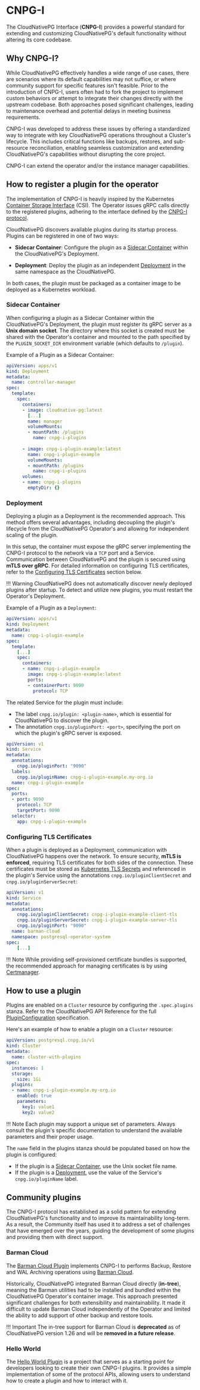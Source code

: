 # CNPG-I
<!-- SPDX-License-Identifier: CC-BY-4.0 -->

The CloudNativePG Interface (**CNPG-I**) provides a powerful standard for extending and customizing CloudNativePG's default 
functionality without altering its core codebase.

## Why CNPG-I?

While CloudNativePG effectively handles a wide range of use cases, there are scenarios where its default capabilities 
may not suffice, or where community support for specific features isn't feasible. Prior to the introduction of CNPG-I, 
users often had to fork the project to implement custom behaviors or attempt to integrate their changes directly with 
the upstream codebase. Both approaches posed significant challenges, leading to maintenance overhead and potential 
delays in meeting business requirements.

CNPG-I was developed to address these issues by offering a standardized way to integrate with key CloudNativePG 
operations throughout a Cluster's lifecycle. This includes critical functions like backups, restores, and sub-resource
reconciliation, enabling seamless customization and extending CloudNativePG's capabilities without disrupting the
core project.

CNPG-I can extend the operator and/or the instance manager capabilities.

## How to register a plugin for the operator

The implementation of CNPG-I is heavily inspired by the Kubernetes
[Container Storage Interface](https://kubernetes.io/blog/2019/01/15/container-storage-interface-ga/)
(CSI). 
The Operator issues gRPC calls directly to the registered plugins,  adhering to the interface
defined by the [CNPG-I protocol](https://github.com/cloudnative-pg/cnpg-i/blob/main/docs/protocol.md).

CloudNativePG discovers available plugins during its startup process. Plugins can be registered in one of two ways:

- **Sidecar Container**: Configure the plugin as a 
[Sidecar Container](https://kubernetes.io/docs/concepts/workloads/pods/sidecar-containers/) within the CloudNativePG's
Deployment.

- **Deployment**: Deploy the plugin as an independent 
[Deployment](https://kubernetes.io/docs/concepts/workloads/controllers/deployment/) in the same namespace as the CloudNativePG.

In both cases, the plugin must be packaged as a container image to be deployed as a Kubernetes workload.

### Sidecar Container

When configuring a plugin as a Sidecar Container within the CloudNativePG's Deployment, the plugin must register its gRPC 
server as a **Unix domain socket**. The directory where this socket is created must be shared with the Operator's container 
and mounted to the path specified by the `PLUGIN_SOCKET_DIR` environment variable (which defaults to `/plugin`).

Example of a Plugin as a Sidecar Container:

```yaml
apiVersion: apps/v1
kind: Deployment
metadata:
  name: controller-manager
spec:
  template:
    spec:
      containers:
      - image: cloudnative-pg:latest
        [...]
        name: manager
        volumeMounts:
        - mountPath: /plugins
          name: cnpg-i-plugins
            
      - image: cnpg-i-plugin-example:latest
        name: cnpg-i-plugin-example
        volumeMounts:
        - mountPath: /plugins
          name: cnpg-i-plugins
      volumes:
      - name: cnpg-i-plugins
        emptyDir: {}
```

### Deployment

Deploying a plugin as a Deployment is the recommended approach. This method offers several advantages,
including decoupling the plugin's lifecycle from the CloudNativePG Operator's and allowing for independent scaling of
the plugin.

In this setup, the container must expose the gRPC server implementing the CNPG-I protocol to the network via a `TCP` 
port and a Service. Communication between CloudNativePG and the plugin is secured using **mTLS over gRPC**. 
For detailed information on configuring TLS certificates, refer to the
[Configuring TLS Certificates](#configuring-tls-certificates) section below.

!!! Warning
    CloudNativePG does not automatically discover newly deployed plugins after startup.
    To detect and utilize new plugins, you must restart the Operator's Deployment.

Example of a Plugin as a `Deployment`:

```yaml
apiVersion: apps/v1
kind: Deployment
metadata:
  name: cnpg-i-plugin-example
spec:
  template:
    [...]
    spec:
      containers:
      - name: cnpg-i-plugin-example
        image: cnpg-i-plugin-example:latest
        ports:
        - containerPort: 9090
          protocol: TCP
```
The related Service for the plugin must include:

- The label `cnpg.io/plugin: <plugin-name>`, which is essential for CloudNativePG to discover the plugin.
- The annotation `cnpg.io/pluginPort: <port>`, specifying the port on which the plugin's gRPC server is exposed.

```yaml
apiVersion: v1
kind: Service
metadata:
  annotations:
    cnpg.io/pluginPort: "9090"
  labels:
    cnpg.io/pluginName: cnpg-i-plugin-example.my-org.io
  name: cnpg-i-plugin-example
spec:
  ports:
  - port: 9090
    protocol: TCP
    targetPort: 9090
  selector:
    app: cnpg-i-plugin-example
```

### Configuring TLS Certificates

When a plugin is deployed as a Deployment, communication with CloudNativePG happens over the network. To
ensure security, **mTLS is enforced**, requiring TLS certificates for both sides of the connection.
These certificates must be stored as
[Kubernetes TLS Secrets](https://kubernetes.io/docs/concepts/configuration/secret/#tls-secrets) and referenced in the 
plugin's Service using the annotations `cnpg.io/pluginClientSecret` and `cnpg.io/pluginServerSecret`:

```yaml
apiVersion: v1
kind: Service
metadata:
  annotations:
    cnpg.io/pluginClientSecret: cnpg-i-plugin-example-client-tls
    cnpg.io/pluginServerSecret: cnpg-i-plugin-example-server-tls
    cnpg.io/pluginPort: "9090"
  name: barman-cloud
  namespace: postgresql-operator-system
spec:
    [...]
```

!!! Note
    While providing self-provisioned certificate bundles is supported, the recommended approach for managing certificates 
    is by using [Certmanager](https://cert-manager.io).

## How to use a plugin
Plugins are enabled on a `Cluster` resource by configuring the `.spec.plugins` stanza. Refer to the CloudNativePG 
API Reference for the full 
[PluginConfiguration](https://cloudnative-pg.io/documentation/current/cloudnative-pg.v1/#postgresql-cnpg-io-v1-PluginConfiguration)
specification.

Here's an example of how to enable a plugin on a `Cluster` resource:

```yaml
apiVersion: postgresql.cnpg.io/v1
kind: Cluster
metadata:
  name: cluster-with-plugins
spec:
  instances: 1
  storage:
    size: 1Gi
  plugins:
  - name: cnpg-i-plugin-example.my-org.io
    enabled: true
    parameters:
      key1: value1
      key2: value2
```
!!! Note
    Each plugin may support a unique set of parameters. Always consult the plugin's specific documentation to understand 
    the available parameters and their proper usage.

The `name` field in the plugins stanza should be populated based on how the plugin is configured:

- If the plugin is a [Sidecar Container](#sidecar-container), use the Unix socket file name.
- If the plugin is a [Deployment](#deployment), use the value of the Service's
`cnpg.io/pluginName` label.


## Community plugins

The CNPG-I protocol has established as a solid pattern for extending CloudNativePG's functionality
and to improve its maintainability long-term. As a result, the Community itself has used it to address a set
of challenges that have emerged over the years, guiding the development of some plugins and providing them with
direct support.

### Barman Cloud

The [Barman Cloud Plugin](https://github.com/cloudnative-pg/plugin-barman-cloud) implements CNPG-I
to performs Backup, Restore and WAL Archiving operations using
[Barman Cloud](https://docs.pgbarman.org/release/3.12.1/user_guide/barman_cloud.html).

Historically, CloudNativePG integrated Barman Cloud directly (**in-tree**), meaning the Barman utilities had to be installed
and bundled within the CloudNativePG Operator's container image. This approach presented significant challenges for both
extensibility and maintainability. It made it difficult to update Barman Cloud independently of the Operator and limited
the ability to add support of other backup and restore tools.

!!! Important
    The in-tree support for Barman Cloud is **deprecated** as of CloudNativePG version 1.26 and will be **removed in a
    future release**.

### Hello World

The [Hello World Plugin](https://github.com/cloudnative-pg/cnpg-i-hello-world) is a project that serves as a
starting point for developers looking to create their own CNPG-I plugins. It provides a simple implementation
of some of the protocol APIs, allowing users to understand how to create a plugin and how to interact with it.
